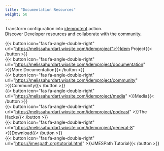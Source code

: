 ```yaml
---
title: "Documentation Resources"
weight: 50
---
```


Transform configuration into [idempotent](/) action.<br>
Discover Developer resources and collaborate with the community.

{{< button icon="fas fa-angle-double-right" url="https://melissahurdart.wixsite.com/idemproject">}}Idem Project{{< /button >}}
<br>
{{< button icon="fas fa-angle-double-right" url="https://melissahurdart.wixsite.com/idemproject/documentation" >}}More Documentation{{< /button >}}
<br>
{{< button icon="fas fa-angle-double-right" url="https://melissahurdart.wixsite.com/idemproject/community" >}}Community{{< /button >}}
<br>
{{< button icon="fas fa-angle-double-right" url="https://melissahurdart.wixsite.com/idemproject/media" >}}Media{{< /button >}}
<br>
{{< button icon="fas fa-angle-double-right" url="https://melissahurdart.wixsite.com/idemproject/podcast" >}}The Hacks{{< /button >}}
<br>
{{< button icon="fas fa-angle-double-right" url="https://melissahurdart.wixsite.com/idemproject/general-8" >}}Download{{< /button >}}
<br>
{{< button icon="fas fa-angle-double-right" url="https://jmespath.org/tutorial.html" >}}JMESPath Tutorial{{< /button >}}
<br>

